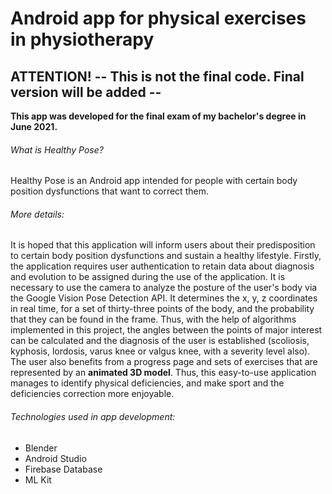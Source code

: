 # Android app for physical exercises in physiotherapy

## ATTENTION! -- This is not the final code. Final version will be added --
 
**This app was developed for the final exam of my bachelor's degree in June 2021.**

###### What is Healthy Pose?
Healthy Pose is an Android app intended for people with certain body position dysfunctions that want to correct them. 
###### More details:
It is hoped that this application will inform users about their predisposition to certain body position dysfunctions and sustain a healthy lifestyle.
Firstly, the application requires user authentication to retain data about diagnosis and evolution to be assigned during the use of the application. It is necessary to use the camera to analyze the posture of the user's body via the Google Vision Pose Detection API. It determines the x, y, z coordinates in real time, for a set of thirty-three points of the body, and the probability that they can be found in the frame. Thus, with the help of algorithms implemented in this project, the angles between the points of major interest can be calculated and the diagnosis of the user is established (scoliosis, kyphosis, lordosis, varus knee or valgus knee, with a severity level also). The user also benefits from a progress page and sets of exercises that are represented by an **animated 3D model**. Thus, this easy-to-use application manages to identify physical deficiencies, and make sport and the deficiencies correction more enjoyable.

###### Technologies used in app development:
- Blender
- Android Studio
- Firebase Database
- ML Kit
